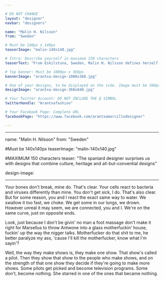 ```yaml
---

# DO NOT CHANGE
layout: "designer"
navbar: "designers"

name: "Malin H. Nilsson"
from: "Sweden"

# Must be 140px x 140px
teaserImage: "malin-140x140.jpg"

# Intro: Describe yourself in maximum 150 characters
teaserText: "From Eskilstuna, Sweden, Malin H. Nilsson defines herself as \"Designer. Artist. Feminist. Addicted to lipsticks and the GG's. Fighting for human and animal rights.\""

# Top banner: Must be 1080px x 360px
bannerImage: "arantxa-design-1080x360.jpg"

# One of your designs, to be displayed on the side. Image must be 360px x 840px
designImage: "arantxa-design-360x840.jpg"

# Your Twitter Account: DO NOT INCLUDE THE @ SIMBOL
twitterHandle: "Arantxafashion"

# Your Facebook Page: Complete URL
facebookPage: "https://www.facebook.com/arantxamorcillodesigner"

---
```


---
name: "Malin H. Nilsson"
from: "Sweden"

#Must be 140x140px
teaserImage: "malin-140x140.jpg"

#MAXIMUM 150 characters
teaser: "The spaniard designer surprises us with designs that combine culture, heritage and all-but-convential designs"

design-image:

---

Your bones don't break, mine do. That's clear. Your cells react to bacteria and viruses differently than mine. You don't get sick, I do. That's also clear. But for some reason, you and I react the exact same way to water. We swallow it too fast, we choke. We get some in our lungs, we drown. However unreal it may seem, we are connected, you and I. We're on the same curve, just on opposite ends.

Look, just because I don't be givin' no man a foot massage don't make it right for Marsellus to throw Antwone into a glass motherfuckin' house, fuckin' up the way the nigger talks. Motherfucker do that shit to me, he better paralyze my ass, 'cause I'll kill the motherfucker, know what I'm sayin'?

Well, the way they make shows is, they make one show. That show's called a pilot. Then they show that show to the people who make shows, and on the strength of that one show they decide if they're going to make more shows. Some pilots get picked and become television programs. Some don't, become nothing. She starred in one of the ones that became nothing.


